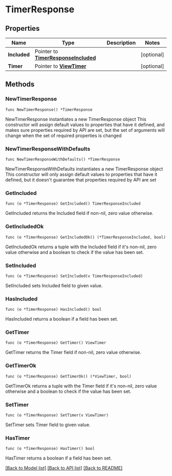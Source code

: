 # TimerResponse

## Properties

Name | Type | Description | Notes
------------ | ------------- | ------------- | -------------
**Included** | Pointer to [**TimerResponseIncluded**](timer_Response_included.md) |  | [optional] 
**Timer** | Pointer to [**ViewTimer**](view.Timer.md) |  | [optional] 

## Methods

### NewTimerResponse

`func NewTimerResponse() *TimerResponse`

NewTimerResponse instantiates a new TimerResponse object
This constructor will assign default values to properties that have it defined,
and makes sure properties required by API are set, but the set of arguments
will change when the set of required properties is changed

### NewTimerResponseWithDefaults

`func NewTimerResponseWithDefaults() *TimerResponse`

NewTimerResponseWithDefaults instantiates a new TimerResponse object
This constructor will only assign default values to properties that have it defined,
but it doesn't guarantee that properties required by API are set

### GetIncluded

`func (o *TimerResponse) GetIncluded() TimerResponseIncluded`

GetIncluded returns the Included field if non-nil, zero value otherwise.

### GetIncludedOk

`func (o *TimerResponse) GetIncludedOk() (*TimerResponseIncluded, bool)`

GetIncludedOk returns a tuple with the Included field if it's non-nil, zero value otherwise
and a boolean to check if the value has been set.

### SetIncluded

`func (o *TimerResponse) SetIncluded(v TimerResponseIncluded)`

SetIncluded sets Included field to given value.

### HasIncluded

`func (o *TimerResponse) HasIncluded() bool`

HasIncluded returns a boolean if a field has been set.

### GetTimer

`func (o *TimerResponse) GetTimer() ViewTimer`

GetTimer returns the Timer field if non-nil, zero value otherwise.

### GetTimerOk

`func (o *TimerResponse) GetTimerOk() (*ViewTimer, bool)`

GetTimerOk returns a tuple with the Timer field if it's non-nil, zero value otherwise
and a boolean to check if the value has been set.

### SetTimer

`func (o *TimerResponse) SetTimer(v ViewTimer)`

SetTimer sets Timer field to given value.

### HasTimer

`func (o *TimerResponse) HasTimer() bool`

HasTimer returns a boolean if a field has been set.


[[Back to Model list]](../README.md#documentation-for-models) [[Back to API list]](../README.md#documentation-for-api-endpoints) [[Back to README]](../README.md)


